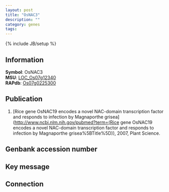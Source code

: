 ```yaml
---
layout: post
title: "OsNAC3"
description: ""
category: genes
tags: 
---
```

{% include JB/setup %}

## Information
__Symbol__: OsNAC3  
__MSU__: [LOC_Os07g12340](http://rice.plantbiology.msu.edu/cgi-bin/ORF_infopage.cgi?orf=LOC_Os07g12340)  
__RAPdb__: [Os07g0225300](http://rapdb.dna.affrc.go.jp/viewer/gbrowse_details/irgsp1?name=Os07g0225300)  

## Publication
1. [Rice gene OsNAC19 encodes a novel NAC-domain transcription factor and responds to infection by Magnaporthe grisea](http://www.ncbi.nlm.nih.gov/pubmed?term=(Rice gene OsNAC19 encodes a novel NAC-domain transcription factor and responds to infection by Magnaporthe grisea%5BTitle%5D)), 2007, Plant Science.

## Genbank accession number

## Key message

## Connection


